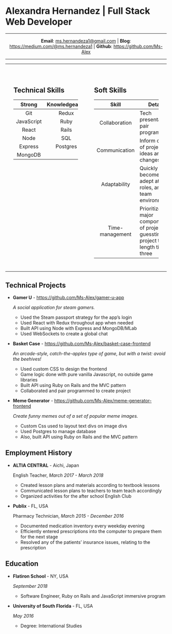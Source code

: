 # Alexandra Hernandez | Full Stack Web Developer

-------------------     ----------------------------

<center>

**Email**: ms.hernandeza1@gmail.com | **Blog**: https://medium.com/@ms.hernandeza1 | **Github**: https://github.com/Ms-Alex 

</center>

-------------------     ----------------------------

<div>

-------------------     ----------------------------

<div style="float: left; margin: 5%; width: 40%">

## Technical Skills

|    Strong         |       Knowledgeable       |
|   :--------:      |    :--------:             | 
|   Git             |       Redux               | 
|   JavaScript      |       Ruby                | 
|   React           |       Rails               | 
|   Node            |       SQL                 |
|   Express         |       Postgres            |
|   MongoDB         |                           |

</div>

<div style="float: right; margin: 5%; width: 40%">

## Soft Skills

|    Skill          |       Details                                    |
|    :--------:     |       --------                                   | 
|   Collaboration   |       Tech presentations, pair programming                                                                                | 
|   Communication   |       Inform others of project ideas and changes                                                                          | 
|   Adaptability    |       Quickly become adept at other roles, and team environments                                                      | 
|   Time-management |       Prioritize major components of project, guesstimate project time length times three                            |

</div>

</div>


<div style="clear: right">

-------------------     ----------------------------

## Technical Projects

+ **Gamer U** - https://github.com/Ms-Alex/gamer-u-app
  
    *A social application for steam gamers.*

    + Used the Steam passport strategy for the app’s login
    + Used React with Redux throughout app when needed
    + Built API using Node with Express and MongoDB/MLab
    + Used WebSockets to create a global chat


+ **Basket Case** - https://github.com/Ms-Alex/basket-case-frontend

    *An arcade-style, catch-the-apples type of game, but with a twist: avoid the beehives!*

    + Used custom CSS to design the frontend
    + Game logic done with pure vanilla Javascript, no outside game libraries
    + Built API using Ruby on Rails and the MVC pattern
    + Collaborated and pair programmed to create project


+ **Meme Generator** - https://github.com/Ms-Alex/meme-generator-frontend

    *Create funny memes out of a set of popular meme images.*

    + Custom Css used to layout text divs on image divs
    + Used Postgres to manage database
    + Also, built API using Ruby on Rails and the MVC pattern


## Employment History

+ **ALTIA CENTRAL** - Aichi, Japan

    English Teacher, *March 2017 - March 2018*

    + Created lesson plans and materials according to textbook lessons
    + Communicated lesson plans to teachers to team teach accordingly
    + Organized activities for the after school English Club

+ **Publix** - FL, USA

    Pharmacy Technician, *March 2015 - December 2016*

    + Documented medication inventory every weekday evening
    + Efficiently entered prescriptions into the computer to prepare them for the next stage
    + Resolved any of the patients’ insurance issues, relating to the prescription


## Education

+ **Flatiron School** - NY, USA

    *September 2018*

    + Software Engineer, Ruby on Rails and JavaScript immersive program


+ **University of South Florida** - FL, USA

    *May 2016*

    + Degree: International	 Studies


</div>
